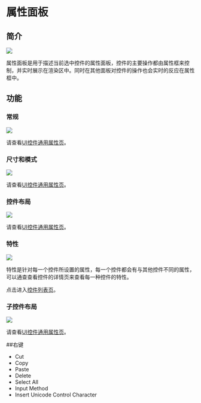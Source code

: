 # 属性面板

## 简介

![](img/3-2-6-img-01.png)

属性面板是用于描述当前选中控件的属性面板，控件的主要操作都由属性框来控制，并实时展示在渲染区中。同时在其他面板对控件的操作也会实时的反应在属性框中。

## 功能
### 常规

![](img/3-2-6-img-04.png)

请查看[UI控件通用属性页](3-3-16UIEditor-General-Property.md)。
### 尺寸和模式

![](img/3-2-6-img-03.png)

请查看[UI控件通用属性页](3-3-16UIEditor-General-Property.md)。


### 控件布局

![](img/3-2-6-img-05.png)

请查看[UI控件通用属性页](3-3-16UIEditor-General-Property.md)。

### 特性

![](img/3-2-6-img-06.png)

特性是针对每一个控件所设置的属性，每一个控件都会有与其他控件不同的属性，可以通查查看控件的详情页来查看每一种控件的特性。

点击进入[控件列表页](3-3-1UIEditor-Widget.md)。


### 子控件布局

![](img/3-2-6-img-05.png)

请查看[UI控件通用属性页](3-3-16UIEditor-General-Property.md)。


##右键

- Cut
- Copy
- Paste
- Delete
- Select All
- Input Method
- Insert Unicode Control Character